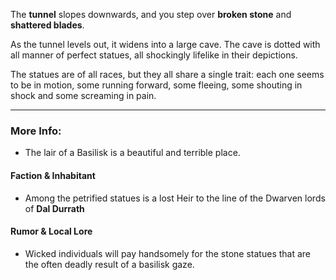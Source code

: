 The **tunnel** slopes downwards, and you step over **broken stone** and **shattered blades**.

As the tunnel levels out, it widens into a large cave. The cave is dotted with all manner of perfect statues, all shockingly lifelike in their depictions. 

The statues are of all races, but they all share a single trait: each one seems to be in motion, some running forward, some fleeing, some shouting in shock and some screaming in pain.

---

### More Info:

* The lair of a Basilisk is a beautiful and terrible place. 

#### Faction & Inhabitant

* Among the petrified statues is a lost Heir to the line of the Dwarven lords of **Dal Durrath**

#### Rumor & Local Lore

* Wicked individuals will pay handsomely for the stone statues that are the often deadly result of a basilisk gaze.